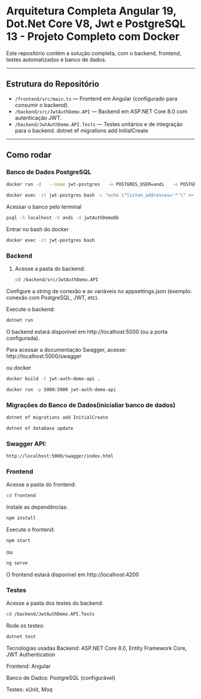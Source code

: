 # Arquitetura Completa Angular 19, Dot.Net Core V8, Jwt e PostgreSQL 13 - Projeto Completo com Docker

Este repositório contém a solução completa, com o backend, frontend, testes automatizados e banco de dados.

---

## Estrutura do Repositório

- `/frontend/src/main.ts` — Frontend em Angular (configurado para consumir o backend).
- `/backend/src/JwtAuthDemo.API` — Backend em ASP.NET Core 8.0 com autenticação JWT.
- `/backend/JwtAuthDemo.API.Tests` — Testes unitários e de integração para o backend.
dotnet ef migrations add InitialCreate
---

## Como rodar

### Banco de Dados PostgreSQL
```bash
docker run -d   --name jwt-postgres   -e POSTGRES_USER=andi   -e POSTGRES_PASSWORD=suaSenhaSegura123   -e POSTGRES_DB=jwtAuthDemoDb   -p 5432:5432   postgres
```
```bash
docker exec -it jwt-postgres bash -c "echo \"listen_addresses='*'\" >> /var/lib/postgresql/data/postgresql.conf"
```
Acessar o banco pelo terminal
   ```bash
   psql -h localhost -U andi -d jwtAuthDemoDb
   ```
Entrar no bash do docker
   ```bash
   docker exec -it jwt-postgres bash
   ```
### Backend

1. Acesse a pasta do backend:

   ```bash
   cd /backend/src/JwtAuthDemo.API
    ```
Configure a string de conexão e as variáveis no appsettings.json (exemplo: conexão com PostgreSQL, JWT, etc).

Execute o backend:

```bash
dotnet run
```
O backend estará disponível em http://localhost:5000 (ou a porta configurada).

Para acessar a documentação Swagger, acesse: http://localhost:5000/swagger

ou docker
   ```bash
   docker build -t jwt-auth-demo-api .
   ```
   ```bash
   docker run -p 5000:5000 jwt-auth-demo-api
   ```

### Migrações do Banco de Dados(inicialiar banco de dados)
   ```bash
   dotnet ef migrations add InitialCreate
   ```
   ```bash
   dotnet ef database update
   ```

### Swagger API:
   ```bash
   http://localhost:5000/swagger/index.html
   ```

### Frontend
Acesse a pasta do frontend:

   ```bash
   cd frontend
   ```

Instale as dependências:
   ```bash
   npm install
   ```

Execute o frontend:
   ```bash
   npm start
   ```
ou
   ```bash
   ng serve
   ```

O frontend estará disponível em http://localhost:4200

### Testes
Acesse a pasta dos testes do backend:

   ```bash
   cd /backend/JwtAuthDemo.API.Tests
   ```

Rode os testes:
   ```bash
   dotnet test
   ```

Tecnologias usadas
Backend: ASP.NET Core 8.0, Entity Framework Core, JWT Authentication

Frontend: Angular

Banco de Dados: PostgreSQL (configurável)

Testes: xUnit, Moq


